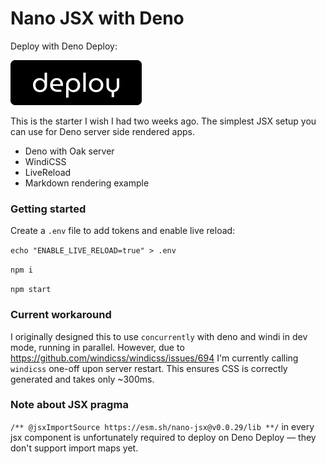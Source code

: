 # Nano JSX with Deno

Deploy with Deno Deploy:

[![](./public/deno-deploy-button.svg)](https://dash.deno.com/new?url=https://raw.githubusercontent.com/FutureDrivenDev/deno-nano-jsx-windicss-live-reload/main/src/server.ts)

This is the starter I wish I had two weeks ago. The simplest JSX setup you can use for Deno server side rendered apps.

- Deno with Oak server
- WindiCSS
- LiveReload
- Markdown rendering example

### Getting started

Create a `.env` file to add tokens and enable live reload: 

`echo "ENABLE_LIVE_RELOAD=true" > .env`

`npm i`

`npm start`

### Current workaround

I originally designed this to use `concurrently` with deno and windi in dev mode, running in parallel. However, due to https://github.com/windicss/windicss/issues/694 I'm currently calling `windicss` one-off upon server restart. This ensures CSS is correctly generated and takes only ~300ms.

### Note about JSX pragma

`/** @jsxImportSource https://esm.sh/nano-jsx@v0.0.29/lib **/` in every jsx component is unfortunately required to deploy on Deno Deploy — they don't support import maps yet. 
